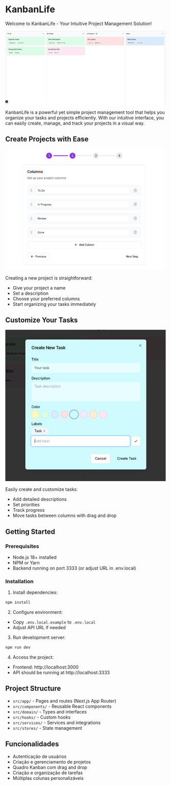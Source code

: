 # KanbanLife

Welcome to KanbanLife - Your Intuitive Project Management Solution!

![Board Overview](public/board.png)

KanbanLife is a powerful yet simple project management tool that helps you organize your tasks and projects efficiently. With our intuitive interface, you can easily create, manage, and track your projects in a visual way.

## Create Projects with Ease

![Create Project](public/create_project.png)

Creating a new project is straightforward:
- Give your project a name
- Set a description
- Choose your preferred columns
- Start organizing your tasks immediately

## Customize Your Tasks

![Create Task](public/create_task.png)

Easily create and customize tasks:
- Add detailed descriptions
- Set priorities
- Track progress
- Move tasks between columns with drag and drop

## Getting Started

### Prerequisites

- Node.js 18+ installed
- NPM or Yarn
- Backend running on port 3333 (or adjust URL in .env.local)

### Installation

1. Install dependencies:
```bash
npm install
```

2. Configure environment:
- Copy `.env.local.example` to `.env.local`
- Adjust API URL if needed

3. Run development server:
```bash
npm run dev
```

4. Access the project:
- Frontend: http://localhost:3000
- API should be running at http://localhost:3333

## Project Structure

- `src/app/` - Pages and routes (Next.js App Router)
- `src/components/` - Reusable React components
- `src/domain/` - Types and interfaces
- `src/hooks/` - Custom hooks
- `src/services/` - Services and integrations
- `src/stores/` - State management

## Funcionalidades

- Autenticação de usuários
- Criação e gerenciamento de projetos
- Quadro Kanban com drag and drop
- Criação e organização de tarefas
- Múltiplas colunas personalizáveis
